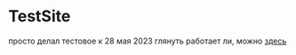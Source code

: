 # TestSite
просто делал тестовое к 28 мая 2023
глянуть работает ли, можно [здесь](rihanzer0.github.io/TestSite)
